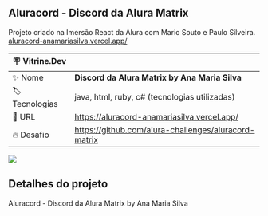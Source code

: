 ## Aluracord - Discord da Alura Matrix

Projeto criado na Imersão React da Alura com Mario Souto e Paulo Silveira. [aluracord-anamariasilva.vercel.app/](https://aluracord-anamariasilva.vercel.app/)

| :placard: Vitrine.Dev |                                                      |
| --------------------- | ---------------------------------------------------- |
| :sparkles: Nome       | **Discord da Alura Matrix by Ana Maria Silva**       |
| :label: Tecnologias   | java, html, ruby, c# (tecnologias utilizadas)        |
| :rocket: URL          | https://aluracord-anamariasilva.vercel.app/          |
| :fire: Desafio        | https://github.com/alura-challenges/aluracord-matrix |

<!-- Inserir imagem com a #vitrinedev ao final do link -->

![](https://camo.githubusercontent.com/87b277c162797f121641054d7803b6be7bae99872896d67c7db2c622aa59bf29/68747470733a2f2f6f70656e67726170682e6769746875626173736574732e636f6d2f636639663164623034623665346532623761393834393032643639623838396637313764303963623934623862343239366666666663313664306337333132302f616e616d6172696173696c76612f616c757261636f7264#vitrinedev)

## Detalhes do projeto

Aluracord - Discord da Alura Matrix by Ana Maria Silva

